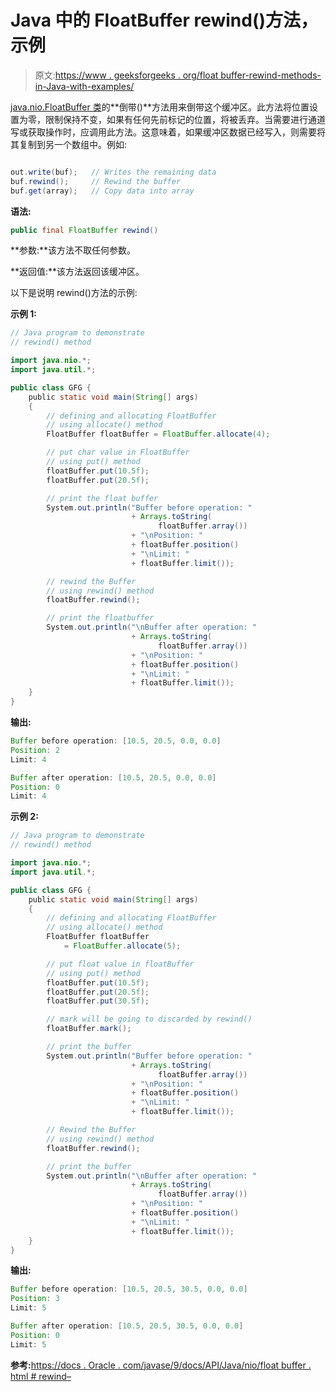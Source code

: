 # Java 中的 FloatBuffer rewind()方法，示例

> 原文:[https://www . geeksforgeeks . org/float buffer-rewind-methods-in-Java-with-examples/](https://www.geeksforgeeks.org/floatbuffer-rewind-methods-in-java-with-examples/)

[java.nio.FloatBuffer 类](https://www.geeksforgeeks.org/tag/java-floatbuffer/)的**倒带()**方法用来倒带这个缓冲区。此方法将位置设置为零，限制保持不变，如果有任何先前标记的位置，将被丢弃。当需要进行通道写或获取操作时，应调用此方法。这意味着，如果缓冲区数据已经写入，则需要将其复制到另一个数组中。例如:

```java

out.write(buf);   // Writes the remaining data
buf.rewind();     // Rewind the buffer
buf.get(array);   // Copy data into array

```

**语法:**

```java
public final FloatBuffer rewind()
```

**参数:**该方法不取任何参数。

**返回值:**该方法返回该缓冲区。

以下是说明 rewind()方法的示例:

**示例 1:**

```java
// Java program to demonstrate
// rewind() method

import java.nio.*;
import java.util.*;

public class GFG {
    public static void main(String[] args)
    {
        // defining and allocating FloatBuffer
        // using allocate() method
        FloatBuffer floatBuffer = FloatBuffer.allocate(4);

        // put char value in FloatBuffer
        // using put() method
        floatBuffer.put(10.5f);
        floatBuffer.put(20.5f);

        // print the float buffer
        System.out.println("Buffer before operation: "
                           + Arrays.toString(
                                 floatBuffer.array())
                           + "\nPosition: "
                           + floatBuffer.position()
                           + "\nLimit: "
                           + floatBuffer.limit());

        // rewind the Buffer
        // using rewind() method
        floatBuffer.rewind();

        // print the floatbuffer
        System.out.println("\nBuffer after operation: "
                           + Arrays.toString(
                                 floatBuffer.array())
                           + "\nPosition: "
                           + floatBuffer.position()
                           + "\nLimit: "
                           + floatBuffer.limit());
    }
}
```

**输出:**

```java
Buffer before operation: [10.5, 20.5, 0.0, 0.0]
Position: 2
Limit: 4

Buffer after operation: [10.5, 20.5, 0.0, 0.0]
Position: 0
Limit: 4

```

**示例 2:**

```java
// Java program to demonstrate
// rewind() method

import java.nio.*;
import java.util.*;

public class GFG {
    public static void main(String[] args)
    {
        // defining and allocating FloatBuffer
        // using allocate() method
        FloatBuffer floatBuffer
            = FloatBuffer.allocate(5);

        // put float value in floatBuffer
        // using put() method
        floatBuffer.put(10.5f);
        floatBuffer.put(20.5f);
        floatBuffer.put(30.5f);

        // mark will be going to discarded by rewind()
        floatBuffer.mark();

        // print the buffer
        System.out.println("Buffer before operation: "
                           + Arrays.toString(
                                 floatBuffer.array())
                           + "\nPosition: "
                           + floatBuffer.position()
                           + "\nLimit: "
                           + floatBuffer.limit());

        // Rewind the Buffer
        // using rewind() method
        floatBuffer.rewind();

        // print the buffer
        System.out.println("\nBuffer after operation: "
                           + Arrays.toString(
                                 floatBuffer.array())
                           + "\nPosition: "
                           + floatBuffer.position()
                           + "\nLimit: "
                           + floatBuffer.limit());
    }
}
```

**输出:**

```java
Buffer before operation: [10.5, 20.5, 30.5, 0.0, 0.0]
Position: 3
Limit: 5

Buffer after operation: [10.5, 20.5, 30.5, 0.0, 0.0]
Position: 0
Limit: 5

```

**参考:**[https://docs . Oracle . com/javase/9/docs/API/Java/nio/float buffer . html # rewind–](https://docs.oracle.com/javase/9/docs/api/java/nio/FloatBuffer.html#rewind--)